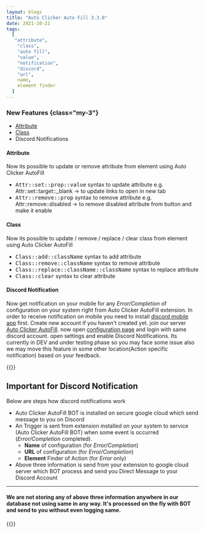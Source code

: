 ```yaml
---
layout: blogs
title: "Auto Clicker Auto Fill 3.3.0"
date: 2021-10-21
tags:
  [
   "attribute",
    "class",
    "auto fill",
    "value",
    "notification",
    "discord",
    "url",
    name,
    element finder
  ]
---
```


### New Features {class="my-3"}

- [Attribute](https://getautoclicker.com/docs/3.x/action/value/#attribute)
- [Class](https://getautoclicker.com/docs/3.x/action/value/#class)
- Discord Notifications

#### Attribute
Now its possible to update or remove attribute from element using Auto Clicker AutoFill
- <kbd>Attr::set::prop::value</kbd> syntax to update attribute e.g. Attr::set::target::_blank -> to update links to open in new tab 
- <kbd>Attr::remove::prop</kbd> syntax to remove attribute e.g. Attr::remove::disabled -> to remove disabled attribute from button and make it enable

#### Class
Now its possible to update / remove / replace / clear class from element using Auto Clicker AutoFill
- <kbd>Class::add::className</kbd> syntax to add attribute
- <kbd>Class::remove::className</kbd> syntax to remove attribute
- <kbd>Class::replace::className::className</kbd> syntax to replace attribute
- <kbd>Class::clear</kbd> syntax to clear attribute

#### Discord Notification
Now get notification on your mobile for any *Error/Completion* of configuration on your system right from Auto Clicker AutoFill extension. In order to receive notification on mobile you need to install [discord mobile app](https://discord.com/download) first. Create new account if you haven't created yet. join our server [Auto Clicker AutoFill](https://discord.gg/hArVQns). now open [configuration page](https://dev.getautoclicker.com/) and login with same discord account. open settings and enable Discord Notifications. Its currently in DEV and under testing phase so you may face some issue also we may move this feature in some other location(Action specific notification) based on your feedback.

{{<callout danger>}}
## Important for Discord Notification
Below are steps how discord notifications work
- Auto Clicker AutoFill BOT is installed on secure google cloud which send message to you on Discord
- An Trigger is sent from extension installed on your system to service (Auto Clicker AutoFill BOT) when some event is occurred (*Error/Completion* completed).
    - **Name** of configuration (for *Error/Completion*)
    - **URL** of configuration (for *Error/Completion*)
    - **Element** Finder of Action (for *Error* only)
- Above three information is send from your extension to google cloud server which BOT process and send you Direct Message to your Discord Account
<hr/>

#### We are not storing any of above three information anywhere in our database not using same in any way. It's processed on the fly with BOT and send to you without even logging same.

{{</callout>}}